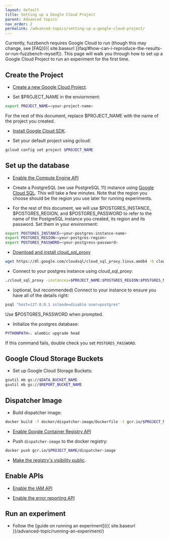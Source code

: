 ```yaml
---
layout: default
title: Setting up a Google Cloud Project
parent: Advanced topics
nav_order: 2
permalink: /advanced-topics/setting-up-a-google-cloud-project/
---
```


Currently, fuzzbench requires Google Cloud to run (though this
may change, see
[FAQ]({{ site.baseurl }}faq/#how-can-i-reproduce-the-results-or-run-fuzzbench-myself)).
This page will walk you through how to set up a Google Cloud Project to run an
experiment for the first time.

## Create the Project

* [Create a new Google Cloud Project](https://console.cloud.google.com/projectcreate).

* Set $PROJECT_NAME in the enviornment:

```bash
export PROJECT_NAME=<your-project-name>
```

For the rest of this document, replace $PROJECT_NAME with the name of the
project you created.

* [Install Google Cloud SDK](https://console.cloud.google.com/sdk/install).

* Set your default project using gcloud:

```bash
gcloud config set project $PROJECT_NAME
```

## Set up the database

* [Enable the Compute Engine API](https://bconsole.cloud.google.com/apis/library/compute.googleapis.com?q=compute%20engine)

* Create a PostgreSQL (we use PostgreSQL 11) instance using
[Google Cloud SQL](https://console.cloud.google.com/sql/create-instance-postgres).
This will take a few minutes.
Note that the region you choose should be the region you use later for running
experiments.

* For the rest of this document, we will use $POSTGRES_INSTANCE,
$POSTGRES_REGION, and $POSTGRES_PASSWORD to refer to the name of the PostgreSQL
instance you created, its region and its password. Set them in your environment:

```bash
export POSTGRES_INSTANCE=<your-postgres-instance-name>
export POSTGRES_REGION=<your-postgres-region>
export POSTGRES_PASSWORD=<your-postgress-password>
```

* [Download and install cloud_sql_proxy](https://console.cloud.google.com/sql/docs/postgres/sql-proxy)

```bash
wget https://dl.google.com/cloudsql/cloud_sql_proxy.linux.amd64 -O cloud_sql_proxy
```

* Connect to your postgres instance using cloud_sql_proxy:

```bash
./cloud_sql_proxy -instances=$PROJECT_NAME:$POSTGRES_REGION:$POSTGRES_NAME=tcp:5432
```

* (optional, but recommended) Connect to your instance to ensure you
   have all of the details right:

```bash
psql "host=127.0.0.1 sslmode=disable user=postgres"
```

Use $POSTGRES_PASSWORD when prompted.

* Initialize the postgres database:

```bash
PYTHONPATH=. alembic upgrade head
```

If this command fails, double check you set `POSTGRES_PASSWORD`.

## Google Cloud Storage Buckets

* Set up Google Cloud Storage Buckets:

```bash
gsutil mb gs://$DATA_BUCKET_NAME
gsutil mb gs://$REPORT_BUCKET_NAME
```

## Dispatcher Image

* Build dispatcher image:

```bash
docker build -f docker/dispatcher-image/Dockerfile -t gcr.io/$PROJECT_NAME/dispatcher-image docker/dispatcher-image/
```

* [Enable Google Container Registry API](https://console.console.cloud.google.com/apis/api/containerregistry.googleapis.com/overview)

* Push `dispatcher-image` to the docker registry:

```bash
docker push gcr.io/$PROJECT_NAME/dispatcher-image
```

* [Make the registry's visibility public](https://console.cloud.google.com/gcr/settings).

## Enable APIs

* [Enable the IAM API](https://console.cloud.google.com/apis/api/iam.googleapis.com/landing)

* [Enable the error reporting API](https://console.cloud.google.com/apis/library/clouderrorreporting.googleapis.com)

## Run an experiment

* Follow the [guide on running an experiment]({{ site.baseurl }}/advanced-topic/running-an-experiment/)
